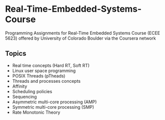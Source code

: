 # Real-Time-Embedded-Systems-Course
 Programming Assignments for Real-Time Embedded Systems Course (ECEE 5623) offered by University of Colorado Boulder via the Coursera network

## Topics
- Real time concepts (Hard RT, Soft RT)
- Linux user space programming
- POSIX Threads (pTheads)
- Threads and processes concepts
- Affinity
- Scheduling policies
- Sequencing
- Asymmetric multi-core processing (AMP)
- Symmetric multi-core processing (SMP)
- Rate Monotonic Theory

